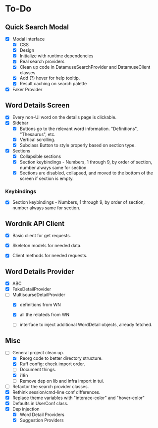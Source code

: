 # To-Do

## Quick Search Modal
- [x] Modal interface
  - [x] CSS
  - [x] Design
  - [x] Initialize with runtime dependencies
  - [x] Real search providers
  - [x] Clean up code in DatamuseSearchProvider and DatamuseClient classes
  - [x] Add (?) hover for help tooltip.
  - [x] Result caching on search palette
- [x] Faker Provider

## Word Details Screen
- [x] Every non-UI word on the details page is clickable.
- [x] Sidebar
  - [x] Buttons go to the relevant word information. "Definitions",
        "Thesaurus", etc.
  - [x] Vertical scrolling.
  - [x] Subclass Button to style properly based on section type.
- [x] Sections
  - [x] Collapsible sections
  - [x] Section keybindings - Numbers, 1 through 9, by order of section, number
        always same for section.
  - [x] Sections are disabled, collapsed, and moved to the bottom of the
        screen if section is empty.

### Keybindings
- [x] Section keybindings - Numbers, 1 through 9, by order of section,
      number always same for section.


## Wordnik API Client
- [x] Basic client for get requests.
- [x] Skeleton models for needed data.
- [x] Client methods for needed requests.


## Word Details Provider
- [x] ABC
- [x] FakeDetailProvider
- [ ] MultisourseDetailProvider
  - [x] definitions from WN
  - [x] all the relateds from WN
  - [ ] interface to inject additional WordDetail objects, already fetched.


## Misc
- [ ] General project clean up.
  - [x] Reorg code to better directory structure.
  - [x] Ruff config: check import order.
  - [ ] Document things.
  - [x] i18n
  - [ ] Remove dep on lib and infra import in tui.
- [ ] Refactor the search provider classes.
- [x] Rethink session/cmd-line conf differences.
- [x] Replace theme variables with "interace-color" and "hover-color"
- [x] Defaults in UserConf class.
- [x] Dep injection
  - [x] Word Detail Providers
  - [x] Suggestion Providers
